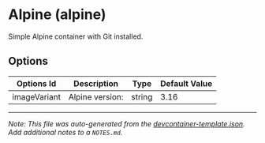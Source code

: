 
# Alpine (alpine)

Simple Alpine container with Git installed.

## Options

| Options Id | Description | Type | Default Value |
|-----|-----|-----|-----|
| imageVariant | Alpine version: | string | 3.16 |



---

_Note: This file was auto-generated from the [devcontainer-template.json](https://github.com/mysmartspaces/creativeclouds/blob/main/src/alpine/devcontainer-template.json).  Add additional notes to a `NOTES.md`._
